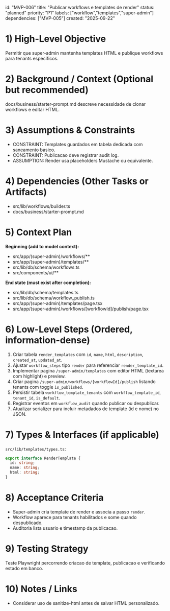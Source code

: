 ﻿---
description: "Publish workflows to tenants and manage render templates."
globs:
  - src/lib/db/schema/templates.ts
  - src/lib/db/schema/workflow-publishing.ts
  - src/app/(super-admin)/templates/**
  - src/app/(super-admin)/workflows/**
alwaysApply: false
---

id: "MVP-006"
title: "Publicar workflows e templates de render"
status: "planned"
priority: "P1"
labels: ["workflow","templates","super-admin"]
dependencies: ["MVP-005"]
created: "2025-09-22"

# 1) High-Level Objective

Permitir que super-admin mantenha templates HTML e publique workflows para tenants especificos.

# 2) Background / Context (Optional but recommended)

docs/business/starter-prompt.md descreve necessidade de clonar workflows e editar HTML.

# 3) Assumptions & Constraints

- CONSTRAINT: Templates guardados em tabela dedicada com saneamento basico.
- CONSTRAINT: Publicacao deve registrar audit log.
- ASSUMPTION: Render usa placeholders Mustache ou equivalente.

# 4) Dependencies (Other Tasks or Artifacts)

- src/lib/workflows/builder.ts
- docs/business/starter-prompt.md

# 5) Context Plan

**Beginning (add to model context):**

- src/app/(super-admin)/workflows/**
- src/app/(super-admin)/templates/**
- src/lib/db/schema/workflows.ts
- src/components/ui/**

**End state (must exist after completion):**

- src/lib/db/schema/templates.ts
- src/lib/db/schema/workflow_publish.ts
- src/app/(super-admin)/templates/page.tsx
- src/app/(super-admin)/workflows/[workflowId]/publish/page.tsx

# 6) Low-Level Steps (Ordered, information-dense)

1. Criar tabela `render_templates` com `id`, `name`, `html`, `description`, `created_at`, `updated_at`.
2. Ajustar `workflow_steps` tipo `render` para referenciar `render_template_id`.
3. Implementar pagina `/super-admin/templates` com editor HTML (textarea com highlight) e preview.
4. Criar pagina `/super-admin/workflows/[workflowId]/publish` listando tenants com toggle `is_published`.
5. Persistir tabela `workflow_template_tenants` com `workflow_template_id`, `tenant_id`, `is_default`.
6. Registrar eventos em `workflow_audit` quando publicar ou despublicar.
7. Atualizar serializer para incluir metadados de template (id e nome) no JSON.

# 7) Types & Interfaces (if applicable)

`src/lib/templates/types.ts`:
```ts
export interface RenderTemplate {
  id: string;
  name: string;
  html: string;
}
```

# 8) Acceptance Criteria

- Super-admin cria template de render e associa a passo `render`.
- Workflow aparece para tenants habilitados e some quando despublicado.
- Auditoria lista usuario e timestamp da publicacao.

# 9) Testing Strategy

Teste Playwright percorrendo criacao de template, publicacao e verificando estado em banco.

# 10) Notes / Links

- Considerar uso de sanitize-html antes de salvar HTML personalizado.
